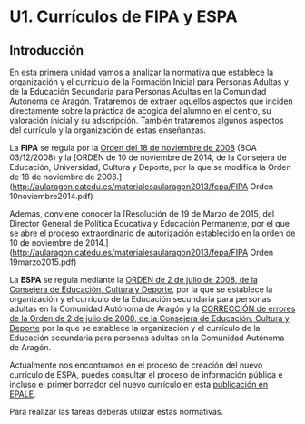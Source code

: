 # U1. Currículos de FIPA y ESPA

## **Introducción**

En esta primera unidad vamos a analizar la normativa que establece la organización y el currículo de la Formación Inicial para Personas Adultas y de la Educación Secundaria para Personas Adultas en la Comunidad Autónoma de Aragón. Trataremos de extraer aquellos aspectos que inciden directamente sobre la práctica de acogida del alumno en el centro, su valoración inicial y su adscripción. También trataremos  algunos aspectos del currículo y la organización de estas enseñanzas.

La **FIPA** se regula por la [Orden del 18 de noviembre de 2008](http://benasque.aragob.es:443/cgi-bin/BOAE/BRSCGI?CMD=VEROBJ&MLKOB=284788595953) \(BOA 03/12/2008\) y la [ORDEN de 10 de noviembre de 2014, de la Consejera de Educación, Universidad, Cultura y Deporte, por la que se modifica la Orden de 18 de noviembre de 2008.](http://aularagon.catedu.es/materialesaularagon2013/fepa/FIPA Orden 10noviembre2014.pdf)

Además, conviene conocer la [Resolución de 19 de Marzo de 2015, del Director General de Política Educativa y Educación Permanente, por el que se abre el proceso extraordinario de autorización establecido en la orden de 10 de noviembre de 2014.](http://aularagon.catedu.es/materialesaularagon2013/fepa/FIPA Orden 19marzo2015.pdf)

La **ESPA** se regula mediante la [ORDEN de 2 de julio de 2008, de la Consejera de Educación, Cultura y Deporte,](http://benasque.aragob.es:443/cgi-bin/BOAE/BRSCGI?CMD=VEROBJ&MLKOB=284788595953) por la que se establece la organización y el currículo de la Educación secundaria para personas adultas en la Comunidad Autónoma de Aragón y la [CORRECCIÓN de errores de la Orden de 2 de julio de 2008, de la Consejera de Educación, Cultura y Deporte](http://benasque.aragob.es:443/cgi-bin/BOAE/BRSCGI?CMD=VEROBJ&MLKOB=287516792626) por la que se establece la organización y el currículo de la Educación secundaria para personas adultas en la Comunidad Autónoma de Aragón.

Actualmente nos encontramos en el proceso de creación del nuevo currículo de ESPA, puedes consultar el proceso de información pública e incluso el primer borrador del nuevo currículo en esta [publicación en EPALE](https://epale.ec.europa.eu/es/content/informacion-publica-del-proyecto-de-orden-del-nuevo-curriculo-de-educacion-secundaria-para).

Para realizar las tareas deberás utilizar estas normativas.

